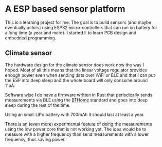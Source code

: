 # A ESP based sensor platform
This is a learning project for me. The goal is to build sensors (and maybe eventually actors) using ESP32 micro-controllers that can run on battery for a long time (a year and more).
I started it to learn PCB design and embedded programming.

## Climate sensor
The hardware design for the climate sensor does work now the way I hoped. 
Most of all this means that the linear voltage regulator provides enough power even when sending data over WiFi or BLE 
and that I can put the ESP into deep sleep and the whole board will only consume around 11µA.

Software wise I do have a firmware written in Rust that periodically sends measurements via BLE using the [BTHome](https://bthome.io/) standard and goes into deep sleep during the rest of the time.

Using an small LiPo battery with 700mAh it should last at least a year.

There is an (even more) experimental feature of doing the measurements using the low power core that is not working yet. 
The idea would be to measure with a higher frequency than send measurements with a lower frequency, thus saving power.
